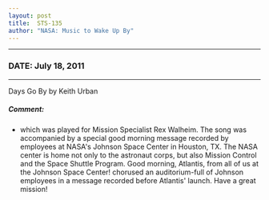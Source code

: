 ```yaml
---
layout: post
title:  STS-135
author: "NASA: Music to Wake Up By"
---
```


----
### DATE: July 18, 2011
----
Days Go By by Keith Urban

##### Comment:
* which was played for Mission Specialist Rex Walheim. The song was accompanied by a special good morning message recorded by employees at NASA's Johnson Space Center in Houston, TX. The NASA center is home not only to the astronaut corps, but also Mission Control and the Space Shuttle Program. Good morning, Atlantis, from all of us at the Johnson Space Center! chorused an auditorium-full of Johnson employees in a message recorded before Atlantis' launch. Have a great mission!
